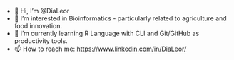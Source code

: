- 👋 Hi, I’m @DiaLeor
- 👀 I’m interested in Bioinformatics - particularly related to agriculture and food innovation.
- 🌱 I’m currently learning R Language with CLI and Git/GitHub as productivity tools.
- 📫 How to reach me: https://www.linkedin.com/in/DiaLeor/

<!---
dialeor/dialeor is a ✨ special ✨ repository because its `README.md` (this file) appears on your GitHub profile.
You can click the Preview link to take a look at your changes.
--->
